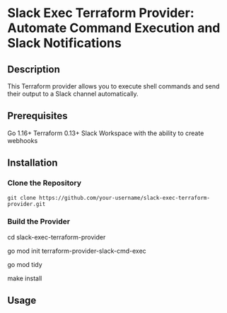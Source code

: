 # Slack Exec Terraform Provider: Automate Command Execution and Slack Notifications

## Description

This Terraform provider allows you to execute shell commands and send their output to a Slack channel automatically.


## Prerequisites
Go 1.16+
Terraform 0.13+
Slack Workspace with the ability to create webhooks

## Installation

### Clone the Repository

    git clone https://github.com/your-username/slack-exec-terraform-provider.git

### Build the Provider

  cd slack-exec-terraform-provider

  go mod init terraform-provider-slack-cmd-exec

  go mod tidy 

  make install


## Usage 

  
